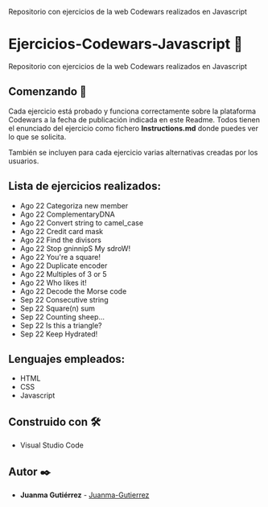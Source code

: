 Repositorio con ejercicios de la web Codewars realizados en Javascript

# Ejercicios-Codewars-Javascript 🧰

Repositorio con ejercicios de la web Codewars realizados en Javascript

## Comenzando 🚀

Cada ejercicio está probado y funciona correctamente sobre la plataforma Codewars a la fecha de publicación indicada en este Readme. Todos tienen el enunciado del ejercicio como fichero **Instructions.md** donde puedes ver lo que se solicita.

También se incluyen para cada ejercicio varias alternativas creadas por los usuarios.

## Lista de ejercicios realizados:

-   Ago 22 Categoriza new member
-   Ago 22 ComplementaryDNA
-   Ago 22 Convert string to camel_case
-   Ago 22 Credit card mask
-   Ago 22 Find the divisors
-   Ago 22 Stop gninnipS My sdroW!
-   Ago 22 You're a square!
-   Ago 22 Duplicate encoder
-   Ago 22 Multiples of 3 or 5
-   Ago 22 Who likes it!
-   Ago 22 Decode the Morse code
-   Sep 22 Consecutive string
-   Sep 22 Square(n) sum
-   Sep 22 Counting sheep...
-   Sep 22 Is this a triangle?
-   Sep 22 Keep Hydrated!

## Lenguajes empleados:

-   HTML
-   CSS
-   Javascript

## Construido con 🛠️

-   Visual Studio Code

## Autor ✒️

-   **Juanma Gutiérrez** - [Juanma-Gutierrez](https://github.com/Juanma-Gutierrez)
